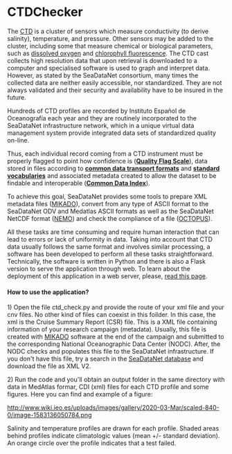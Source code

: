 # CTDChecker

<p id="bkmrk-the-ctd-is-a-cluster">The <a href="https://en.wikipedia.org/wiki/CTD_(instrument)">CTD</a> is a cluster of sensors which measure conductivity (to derive salinity), temperature, and pressure. Other sensors may be added to the cluster, including some that measure chemical or biological parameters, such as <a class="mw-redirect" title="Dissolved oxygen" href="https://en.wikipedia.org/wiki/Dissolved_oxygen">dissolved oxygen</a> and <a title="Chlorophyll fluorescence" href="https://en.wikipedia.org/wiki/Chlorophyll_fluorescence">chlorophyll fluorescence</a>. The CTD cast collects high resolution data that upon retrieval is downloaded to a computer and specialised software is used to graph and interpret data. However, as stated by the SeaDataNet consortium, many times the collected data are neither easily accessible, nor standardized. They are not always validated and their security and availability have to be insured in the future. </p>
<p id="bkmrk-hundreds-of-ctd-prof">Hundreds of CTD profiles are recorded by Instituto Español de Oceanografía each year and they are routinely incorporated to the SeaDataNet infrastructure network, which in a unique virtual data management system provide integrated data sets of standardized quality on-line. </p>
<p id="bkmrk-thus%2C-each-individua">Thus, each individual record coming from a CTD instrument must be properly flagged to point how confidence is (<strong><a href="https://www.seadatanet.org/Standards/Data-Quality-Control" target="_blank" rel="noopener">Quality Flag Scale</a></strong>), data stored in files according to <strong><a href="https://www.seadatanet.org/Standards/Data-Transport-Formats">common data transport formats</a></strong> and <strong><a href="https://www.seadatanet.org/Standards/Common-Vocabularies">standard vocabularies</a></strong> and associated metadata created to allow the dataset to be findable and interoperable (<a href="https://www.seadatanet.org/Metadata/CDI-Common-Data-Index"><strong>Common Data Index</strong></a>).</p>
<p id="bkmrk-to-achieve-this-goal">To achieve this goal, SeaDataNet provides some tools to prepare XML metadata files (<a href="https://www.seadatanet.org/Software/MIKADO">MIKADO</a>), convert from any type of ASCII format to the SeaDataNet ODV and Medatlas ASCII formats as well as the SeaDataNet NetCDF format (<a href="https://www.seadatanet.org/Software/NEMO">NEMO</a>) and check the compliance of a file (<a href="https://www.seadatanet.org/Software/OCTOPUS">OCTOPUS</a>).</p>
<p id="bkmrk-all-these-tasks-are-">All these tasks are time consuming and require human interaction that can lead to errors or lack of uniformity in data. Taking into account that CTD data usually follows the same format and involves similar processing, a software has been developed to perform all these tasks straightforward. Technically, the software is written in Python and there is also a Flask version to serve the application through web. To learn about the deployment of this application in a web server, please, <a title="Deploying Python Flask: the example of IEO CTD Checker" href="http://www.wiki.ieo.es/books/centro-nacional-de-datos-oceanogr%C3%A1ficos/page/deploying-python-flask-the-example-of-ieo-ctd-checker">read this page</a>.</p>
<p id="bkmrk-%C2%A0"> </p>
<h4 id="bkmrk-why-is-the-existence">How to use the application?</h4>
<p id="bkmrk-1%29-navigate-in-your-">1) Open the file ctd_check.py and provide the route of your xml file and your cnv files. No other kind of files can coexist in this foilder. In this case, the xml is the Cruise Summary Report (CSR) file. This is a XML file containing information of your research campaign (metadata). Usually, this file is created with <a href="https://www.seadatanet.org/Software/MIKADO">MIKADO</a> software at the end of the campaign and submitted to the corresponding National Oceanographic Data Center (NODC). After, the NODC checks and populates this file to the SeaDataNet infrastructure. If you don't have this file, try a search in the <a href="http://seadata.bsh.de/Cgi-csr/retrieve_sdn2/start_sdn2.pl">SeaDataNet database</a> and download the file as XML V2.
<p id="bkmrk-2%29-provide-a-cruise-">2) Run the code and you'll obtain an output folder in the same directory with data in MedAtlas formar, CDI (xml) files for each CTD profile and some figures. Here you can find and example of a figure:
  
  http://www.wiki.ieo.es/uploads/images/gallery/2020-03-Mar/scaled-840-0/image-1583136050784.png
  
 Salinity and temperature profiles are drawn for each profile. Shaded areas behind profiles indicate climatologic values (mean +/- standard deviation). An orange circle over the profile indicates that a test failed. 
  
